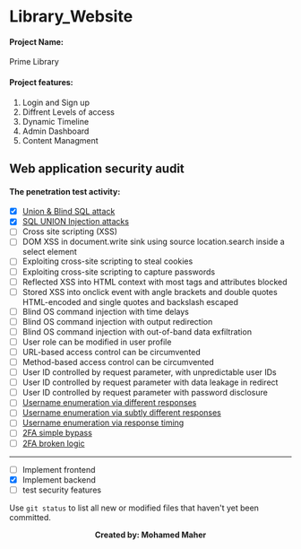 # Library_Website
#### Project Name:  
Prime Library
#### Project features:
1. Login and Sign up
2. Diffrent Levels of access 
3. Dynamic Timeline
4. Admin Dashboard
5. Content Managment


## Web application security audit

#### The penetration test activity:
- [x] [Union & Blind SQL attack](https://www.invicti.com/blog/web-security/sql-injection-cheat-sheet/)
- [x] [SQL UNION Injection attacks](https://www.esecurityplanet.com/threats/how-to-prevent-sql-injection-attacks/)
- [ ] Cross site scripting (XSS)
- [ ] DOM XSS in document.write sink using source location.search inside a
select element
- [ ] Exploiting cross-site scripting to steal cookies
- [ ] Exploiting cross-site scripting to capture passwords
- [ ] Reflected XSS into HTML context with most tags and attributes blocked
- [ ] Stored XSS into onclick event with angle brackets and double quotes
HTML-encoded and single quotes and backslash escaped
- [ ] Blind OS command injection with time delays
- [ ] Blind OS command injection with output redirection
- [ ] Blind OS command injection with out-of-band data exfiltration
- [ ] User role can be modified in user profile
- [ ] URL-based access control can be circumvented
- [ ] Method-based access control can be circumvented
- [ ] User ID controlled by request parameter, with unpredictable user IDs
- [ ] User ID controlled by request parameter with data leakage in redirect
- [ ] User ID controlled by request parameter with password disclosure
- [ ] [Username enumeration via different responses](https://www.hacksplaining.com/prevention/user-enumeration)
- [ ] [Username enumeration via subtly different responses](https://www.rapid7.com/blog/post/2017/06/15/about-user-enumeration/)
- [ ] [Username enumeration via response timing](https://www.hacksplaining.com/prevention/user-enumeration)
- [ ] [2FA simple bypass](https://book.hacktricks.xyz/pentesting-web/2fa-bypass)
- [ ] [2FA broken logic](https://portswigger.net/web-security/authentication/multi-factor/lab-2fa-broken-logic)

***
- [ ] Implement frontend
- [X] Implement backend
- [ ] test security features

Use `git status` to list all new or modified files that haven't yet been committed.

<p align="center">
  <b>Created by: Mohamed Maher</b>
</p>
